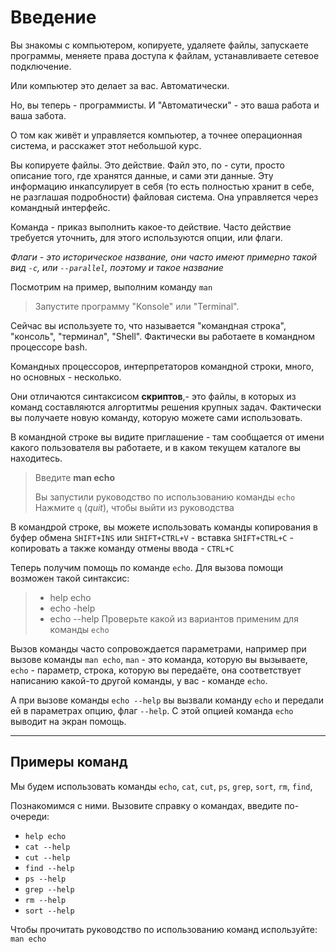 # Введение

Вы знакомы с компьютером, копируете, удаляете файлы, запускаете программы, меняете права доступа к файлам, устанавливаете сетевое подключение.

Или компьютер это делает за вас. Автоматически.

Но, вы теперь - программисты. И "Автоматически" - это ваша работа и ваша забота.

О том как живёт и управляется компьютер, а точнее операционная система, и расскажет этот небольшой курс.

Вы копируете файлы. Это действие. Файл это, по - сути, просто описание того, где хранятся данные, и сами эти данные. 
Эту информацию инкапсулирует в себя (то есть полностью хранит в себе, не разглашая подробности) файловая система.
Она управляется через командный интерфейс. 

Команда - приказ выполнить какое-то действие. Часто действие требуется уточнить, для этого используются опции, или флаги. 

_Флаги - это историческое название, они часто имеют примерно такой вид `-c`, или `--parallel`, поэтому и такое название_

Посмотрим на пример, выполним команду `man`

>>
> Запустите программу "Konsole" или "Terminal". 
> 
Сейчас вы используете то, что называется "командная строка", "консоль", "терминал", "Shell". 
Фактически вы работаете в командном процессоре bash.  
 
Командных процессоров, интерпретаторов командной строки, много, но основных - несколько. 
 
Они отличаются синтаксисом **скриптов**,- это файлы, в которых из команд составляются алгортитмы решения крупных задач.
Фактически вы получаете новую команду, которую можете сами использовать.

В командной строке вы видите приглашение - там сообщается от имени какого пользователя вы работаете, 
и в каком текущем каталоге вы находитесь.
> 
> Введите **man echo**
> 
> Вы запустили руководство по использованию команды `echo`
> Нажмите `q`  (_quit_), чтобы выйти из руководства
> 

В командрой строке, вы можете использовать команды копирования в буфер обмена
`SHIFT+INS` или `SHIFT+CTRL+V` - вставка
`SHIFT+CTRL+C` - копировать
а также команду отмены ввода - `CTRL+C`

Теперь получим помощь по команде `echo`.
Для вызова помощи возможен такой синтаксис:

> - help echo 
> - echo -help 
> - echo --help
> Проверьте какой из вариантов применим для команды `echo`

Вызов команды часто сопровождается параметрами, например при вызове команды `man echo`, `man` - это команда, которую вы вызываете, `echo` - параметр, строка, которую вы передаёте, она соответствует написанию какой-то другой команды, у вас - команде  `echo`.

А при вызове команды `echo --help` вы вызвали команду `echo` и передали ей в параметрах опцию, флаг `--help`. С этой опцией команда `echo` выводит на экран помощь.

---
## Примеры команд


Мы будем использовать команды
`echo`, `cat`, `cut`,  `ps`, `grep`,  `sort`, `rm`, `find`,

Познакомимся с ними.
Вызовите справку о командах, введите по-очереди:
- `help echo`
- `cat --help`
- `cut --help`
- `find --help`
- `ps --help`
- `grep --help`
- `rm --help`
- `sort --help`



Чтобы прочитать руководство по использованию команд используйте:
`man echo`